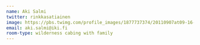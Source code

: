 ```yaml
---
name: Aki Salmi
twitter: rinkkasatiainen
image: https://pbs.twimg.com/profile_images/1877737374/20110907at09-16-47.jpg
email: aki.salmi@iki.fi
room-type: wilderness cabing with family 
---
```


